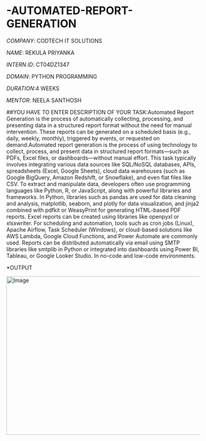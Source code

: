 # -AUTOMATED-REPORT-GENERATION

*COMPANY*: CODTECH IT SOLUTIONS

*NAME*: REKULA PRIYANKA

*INTERN ID*: CT04DZ1347

*DOMAIN*: PYTHON PROGRAMMING

*DURATION*:4 WEEKS

*MENTOR*: NEELA SANTHOSH

##YOU HAVE TO ENTER DESCRIPTION OF YOUR TASK:Automated Report Generation is the process of automatically collecting, processing, and presenting data in a structured report format without the need for manual intervention. These reports can be generated on a scheduled basis (e.g., daily, weekly, monthly), triggered by events, or requested on demand.Automated report generation is the process of using technology to collect, process, and present data in structured report formats—such as PDFs, Excel files, or dashboards—without manual effort. This task typically involves integrating various data sources like SQL/NoSQL databases, APIs, spreadsheets (Excel, Google Sheets), cloud data warehouses (such as Google BigQuery, Amazon Redshift, or Snowflake), and even flat files like CSV. To extract and manipulate data, developers often use programming languages like Python, R, or JavaScript, along with powerful libraries and frameworks. In Python, libraries such as pandas are used for data cleaning and analysis, matplotlib, seaborn, and plotly for data visualization, and jinja2 combined with pdfkit or WeasyPrint for generating HTML-based PDF reports. Excel reports can be created using libraries like openpyxl or xlsxwriter. For scheduling and automation, tools such as cron jobs (Linux), Apache Airflow, Task Scheduler (Windows), or cloud-based solutions like AWS Lambda, Google Cloud Functions, and Power Automate are commonly used. Reports can be distributed automatically via email using SMTP libraries like smtplib in Python or integrated into dashboards using Power BI, Tableau, or Google Looker Studio. In no-code and low-code environments.

*OUTPUT

<img width="1056" height="413" alt="Image" src="https://github.com/user-attachments/assets/73accf2b-99eb-488d-9320-333bef49b355" />
